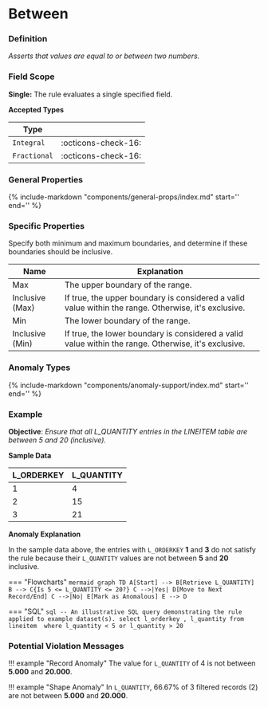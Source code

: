 # Between

### Definition

*Asserts that values are equal to or between two numbers.*

### Field Scope

**Single:** The rule evaluates a single specified field.

**Accepted Types**

| Type          |                          |
|---------------|--------------------------|
| `Integral`    | <div style="text-align:center">:octicons-check-16:</div>  |
| `Fractional`  | <div style="text-align:center">:octicons-check-16:</div>  |

### General Properties

{%
    include-markdown "components/general-props/index.md"
    start='<!-- all-props--start -->'
    end='<!-- all-props--end -->'
%}

### Specific Properties

Specify both minimum and maximum boundaries, and determine if these boundaries should be inclusive.

| Name                   | Explanation                                                                                                 |
|------------------------|-------------------------------------------------------------------------------------------------------------|
| <div class="text-primary">Max</div>                | The upper boundary of the range.                                                                             |
| <div class="text-primary">Inclusive (Max)</div>    | If true, the upper boundary is considered a valid value within the range. Otherwise, it's exclusive.     |
| <div class="text-primary">Min</div>                | The lower boundary of the range.                                                                             |
| <div class="text-primary">Inclusive (Min)</div>    | If true, the lower boundary is considered a valid value within the range. Otherwise, it's exclusive.     |

### Anomaly Types

{%
    include-markdown "components/anomaly-support/index.md"
    start='<!-- all-types--start -->'
    end='<!-- all-types--end -->'
%}

### Example

**Objective**: *Ensure that all L_QUANTITY entries in the LINEITEM table are between 5 and 20 (inclusive).*

**Sample Data**

| L_ORDERKEY | L_QUANTITY |
|------------|------------|
| 1          | <span class="text-negative">4<span>          |
| 2          | 15         |
| 3          | <span class="text-negative">21<span>         |

**Anomaly Explanation**

In the sample data above, the entries with `L_ORDERKEY` **1** and **3** do not satisfy the rule because their `L_QUANTITY` values are not between **5** and **20** inclusive.

=== "Flowcharts"
    ``` mermaid
    graph TD
    A[Start] --> B[Retrieve L_QUANTITY]
    B --> C{Is 5 <= L_QUANTITY <= 20?}
    C -->|Yes| D[Move to Next Record/End]
    C -->|No| E[Mark as Anomalous]
    E --> D
    ```

=== "SQL"
    ```sql
    -- An illustrative SQL query demonstrating the rule applied to example dataset(s).
    select
        l_orderkey
        , l_quantity
    from lineitem 
    where
        l_quantity < 5
        or l_quantity > 20
    ```

### Potential Violation Messages

!!! example "Record Anomaly"
    The value for `L_QUANTITY` of 4 is not between **5.000** and **20.000**.
        
!!! example "Shape Anomaly"
    In `L_QUANTITY`, 66.67% of 3 filtered records (2) are not between **5.000** and **20.000**.
